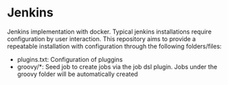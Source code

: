 # Jenkins
Jenkins implementation with docker. Typical jenkins installations require configuration by user interaction. This repository aims to provide a repeatable installation with configuration through the following folders/files:

* plugins.txt: Configuration of pluggins
* groovy/*:    Seed job to create jobs via the job dsl plugin. Jobs under the groovy folder will be automatically created